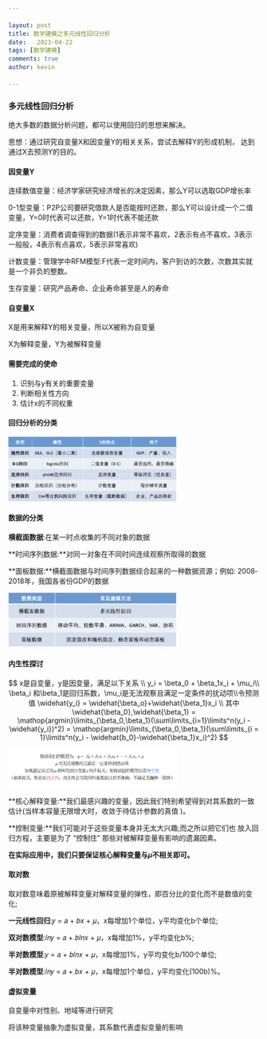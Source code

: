 ```yaml
---

layout: post
title: 数学建模之多元线性回归分析
date:   2023-04-22
tags: [数学建模]
comments: true
author: kevin

---
```




### 多元线性回归分析

绝大多数的数据分析问题，都可以使用回归的思想来解决。

思想：通过研究自变量X和因变量Y的相关关系，尝试去解释Y的形成机制， 达到通过X去预测Y的目的。

<!-- more -->

#### 因变量Y

连续数值变量：经济学家研究经济增长的决定因素，那么Y可以选取GDP增长率

0-1型变量：P2P公司要研究借款人是否能按时还款，那么Y可以设计成一个二值变量，Y=0时代表可以还款，Y=1时代表不能还款

定序变量：消费者调查得到的数据(1表示非常不喜欢，2表示有点不喜欢，3表示 一般般，4表示有点喜欢，5表示非常喜欢)

计数变量：管理学中RFM模型:F代表一定时间内，客户到访的次数，次数其实就 是一个非负的整数。

生存变量：研究产品寿命、企业寿命甚至是人的寿命



#### 自变量X

X是用来解释Y的相关变量，所以X被称为自变量

X为解释变量，Y为被解释变量



#### 需要完成的使命

1. 识别与y有关的重要变量
2. 判断相关性方向
3. 估计x的不同权重



#### 回归分析的分类

<img src="https://raw.githubusercontent.com/Promin3/Promin3.github.io/main/images/%E6%88%AA%E5%B1%8F2023-04-14%2013.25.53.png" alt="截屏2023-04-14 13.25.53" style="zoom: 33%;" />



#### 数据的分类

**横截面数据**:在某一时点收集的不同对象的数据

**时间序列数据:**对同一对象在不同时间连续观察所取得的数据

**面板数据:**横截面数据与时间序列数据综合起来的一种数据资源；例如: 2008‐2018年，我国各省份GDP的数据

<img src="https://raw.githubusercontent.com/Promin3/Promin3.github.io/main/images/%E6%88%AA%E5%B1%8F2023-04-14%2013.30.03.png" alt="截屏2023-04-14 13.30.03" style="zoom: 33%;" />



#### 内生性探讨

$$
x是自变量，y是因变量，满足以下关系 \\
y_i = \beta_0 + \beta_1x_i + \mu_i\\
\beta_i 和\beta_1是回归系数，\mu_i是无法观察且满足一定条件的扰动项\\令预测值
\widehat{y_i} = \widehat{\beta_o}+\widehat{\beta_1}x_i
\\
其中\widehat{\beta_0},\widehat{\beta_1} = \mathop{argmin}\limits_{\beta_0,\beta_1}(\sum\limits_{i=1}\limits^n(y_i - \widehat{y_i})^2) = \mathop{argmin}\limits_{\beta_0,\beta_1}(\sum\limits_{i = 1}\limits^n(y_i - \widehat{b_0}-\widehat{\beta_1}x_i)^2)
$$

<img src="https://raw.githubusercontent.com/Promin3/Promin3.github.io/main/images/%E6%88%AA%E5%B1%8F2023-04-14%2014.23.02.png" alt="截屏2023-04-14 14.23.02" style="zoom:33%;" />

**核心解释变量:**我们最感兴趣的变量，因此我们特别希望得到对其系数的一致估计(当样本容量无限增大时，收敛于待估计参数的真值 )。

**控制变量:**我们可能对于这些变量本身并无太大兴趣;而之所以把它们也 放入回归方程，主要是为了 “控制住” 那些对被解释变量有影响的遗漏因素。

**在实际应用中，我们只要保证核心解释变量与**𝝁**不相关即可。**



#### 取对数

取对数意味着原被解释变量对解释变量的弹性，即百分比的变化而不是数值的变化;

**一元线性回归**:𝑦 = 𝑎 + 𝑏𝑥 + 𝜇，x每增加1个单位，y平均变化b个单位;

**双对数模型**:𝑙𝑛𝑦 = 𝑎 + 𝑏𝑙𝑛𝑥 + 𝜇，x每增加1%，y平均变化b%;

**半对数模型**:𝑦 = 𝑎 + 𝑏𝑙𝑛𝑥 + 𝜇，x每增加1%，y平均变化b/100个单位;

**半对数模型**:𝑙𝑛𝑦 = 𝑎 + 𝑏𝑥 + 𝜇，x每增加1个单位，y平均变化(100b)%。



#### 虚拟变量

自变量中对性别、地域等进行研究

将该种变量抽象为虚拟变量，其系数代表虚拟变量的影响



